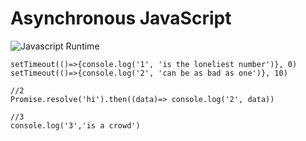 # Asynchronous JavaScript
![Javascript Runtime](/jsruntime2.PNG)
```
setTimeout(()=>{console.log('1', 'is the loneliest number')}, 0)
setTimeout(()=>{console.log('2', 'can be as bad as one')}, 10)

//2
Promise.resolve('hi').then((data)=> console.log('2', data))

//3
console.log('3','is a crowd')
```
